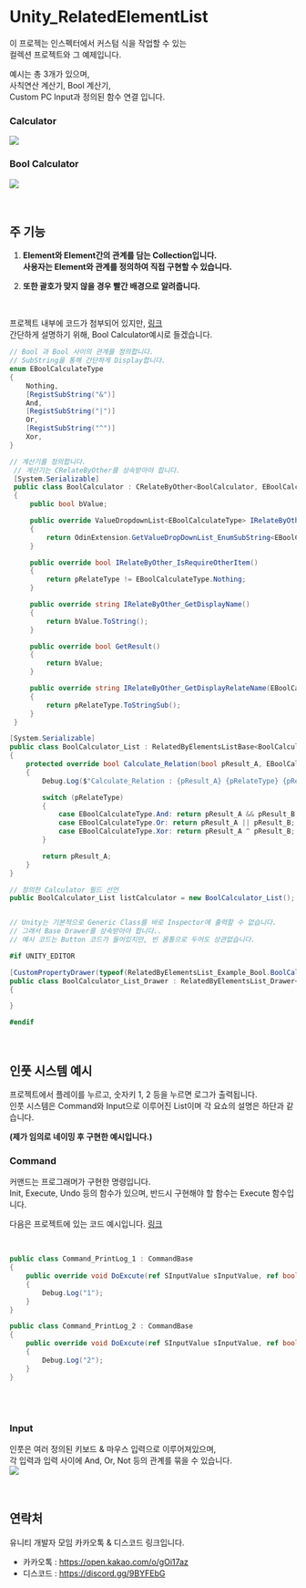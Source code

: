 # Unity_RelatedElementList

이 프로젝는 인스펙터에서 커스텀 식을 작업할 수 있는 <br>
컬렉션 프로젝트와 그 예제입니다. <br>

예시는 총 3개가 있으며, <br>
사칙연산 계산기, Bool 계산기, <br>
Custom PC Input과 정의된 함수 연결 입니다. <br>

### Calculator
![](https://github.com/KorStrix/Unity_RelatedElementList/blob/master/ImageForGithub/Int_Calculator.gif?raw=true)

### Bool Calculator
![](https://github.com/KorStrix/Unity_RelatedElementList/blob/master/ImageForGithub/Bool_Calculator.gif?raw=true)

<br>

## 주 기능

1. **Element와 Element간의 관계를 담는 Collection입니다. <br>
사용자는 Element와 관계를 정의하여 직접 구현할 수 있습니다.** <br>

2. **또한 괄호가 맞지 않을 경우 빨간 배경으로 알려줍니다.**

<br>

프로젝트 내부에 코드가 첨부되어 있지만, [링크](https://github.com/KorStrix/Unity_RelatedElementList/blob/master/Assets/StrixLibrary/Example/RelatedByElementsList/RelatedByElementsList_Example_Bool.cs) <br>
간단하게 설명하기 위해, Bool Calculator예시로 들겠습니다. <br>

```csharp
// Bool 과 Bool 사이의 관계를 정의합니다.
// SubString을 통해 간단하게 Display합니다.
enum EBoolCalculateType
{
    Nothing,
    [RegistSubString("&")]
    And,
    [RegistSubString("|")]
    Or,
    [RegistSubString("^")]
    Xor,
}

// 계산기를 정의합니다.
 // 계산기는 CRelateByOther를 상속받아야 합니다.
 [System.Serializable]
 public class BoolCalculator : CRelateByOther<BoolCalculator, EBoolCalculateType, bool>
 {
     public bool bValue;

     public override ValueDropdownList<EBoolCalculateType> IRelateByOther_GetEditorDisplayNameList()
     {
         return OdinExtension.GetValueDropDownList_EnumSubString<EBoolCalculateType>();
     }

     public override bool IRelateByOther_IsRequireOtherItem()
     {
         return pRelateType != EBoolCalculateType.Nothing;
     }

     public override string IRelateByOther_GetDisplayName()
     {
         return bValue.ToString();
     }

     public override bool GetResult()
     {
         return bValue;
     }

     public override string IRelateByOther_GetDisplayRelateName(EBoolCalculateType pRelateType)
     {
         return pRelateType.ToStringSub();
     }
 }

[System.Serializable]
public class BoolCalculator_List : RelatedByElementsListBase<BoolCalculator, EBoolCalculateType, bool>
{
    protected override bool Calculate_Relation(bool pResult_A, EBoolCalculateType pRelateType, bool pResult_B)
    {
        Debug.Log($"Calculate_Relation : {pResult_A} {pRelateType} {pResult_B}");

        switch (pRelateType)
        {
            case EBoolCalculateType.And: return pResult_A && pResult_B;
            case EBoolCalculateType.Or: return pResult_A || pResult_B;
            case EBoolCalculateType.Xor: return pResult_A ^ pResult_B;
        }

        return pResult_A;
    }
}

// 정의한 Calculator 필드 선언
public BoolCalculator_List listCalculator = new BoolCalculator_List();


// Unity는 기본적으로 Generic Class를 바로 Inspector에 출력할 수 없습니다.
// 그래서 Base Drawer를 상속받아야 합니다..
// 예시 코드는 Button 코드가 들어있지만, 빈 몸통으로 두어도 상관없습니다.

#if UNITY_EDITOR

[CustomPropertyDrawer(typeof(RelatedByElementsList_Example_Bool.BoolCalculator_List))]
public class BoolCalculator_List_Drawer : RelatedByElementsList_Drawer<RelatedByElementsList_Example_Bool.BoolCalculator, RelatedByElementsList_Example_Bool.EBoolCalculateType, bool>
{

}

#endif
```

<br>

## 인풋 시스템 예시
프로젝트에서 플레이를 누르고, 숫자키 1, 2 등을 누르면 로그가 출력됩니다. <br>
인풋 시스템은 Command와 Input으로 이루어진 List이며 각 요쇼의 설명은 하단과 같습니다. <br>

**(제가 임의로 네이밍 후 구현한 예시입니다.)**

### Command
커맨드는 프로그래머가 구현한 명령입니다. <br>
Init, Execute, Undo 등의 함수가 있으며, 반드시 구현해야 할 함수는 Execute 함수입니다. <br>

다음은 프로젝트에 있는 코드 예시입니다. [링크](https://github.com/KorStrix/Unity_RelatedElementList/blob/master/Assets/StrixLibrary/Example/RelatedByElementsList/CommandList_Example.cs)

<br>

```csharp
public class Command_PrintLog_1 : CommandBase
{
    public override void DoExcute(ref SInputValue sInputValue, ref bool bIsExcuted_DefaultIsTrue)
    {
        Debug.Log("1");
    }
}

public class Command_PrintLog_2 : CommandBase
{
    public override void DoExcute(ref SInputValue sInputValue, ref bool bIsExcuted_DefaultIsTrue)
    {
        Debug.Log("2");
    }
}
```

<br>
<br>

### Input
인풋은 여러 정의된 키보드 & 마우스 입력으로 이루어져있으며, <br>
각 입력과 입력 사이에 And, Or, Not 등의 관계를 묶을 수 있습니다. <br>
![](https://github.com/KorStrix/Unity_RelatedElementList/blob/master/ImageForGithub/InputEventSetting.gif?raw=true)

<br>

## 연락처
유니티 개발자 모임 카카오톡 & 디스코드 링크입니다.

- 카카오톡 : https://open.kakao.com/o/gOi17az
- 디스코드 : https://discord.gg/9BYFEbG

